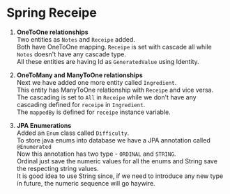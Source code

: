 # Spring Receipe

1. <strong>OneToOne relationships</strong><br>
    Two entities as <code>Notes</code> and <code>Receipe</code> added. <br>
   Both have OneToOne mapping. <code>Receipe</code> is set with cascade all while <code>Notes</code> doesn't have any cascade type. <br>
   All these entities are having Id as <code>GeneratedValue</code> using </code>Identity</code>.
    
2. <strong>OneToMany and ManyToOne relationships</strong><br> 
    Next we have added one more entity called <code>Ingredient</code>.<br>
    This entity has ManyToOne relationship with <code>Receipe</code> and vice versa.</br>
    The cascading is set to <code>All</code> in <code>Receipe</code> while we don't have any cascading defined for <code>receipe</code> in <code>Ingredient</code>.<br>
    The <code>mappedBy</code> is defined for <code>receipe</code> instance variable.  
    
3. <strong>JPA Enumerations</strong><br>
    Added an <code>Enum</code> class called <code>Difficulty</code>. <br>
    To store java enums into database we have a JPA annotation called <code>@Enumerated</code><br>
    Now this annotation has two type - <code>ORDINAL</code> and <code>STRING</code>.<br>
    Ordinal just save the numeric values for all the enums and String save the respecting string values.<br>
    It is good idea to use String since, if we need to introduce any new type in future, the numeric sequence will go haywire. 
